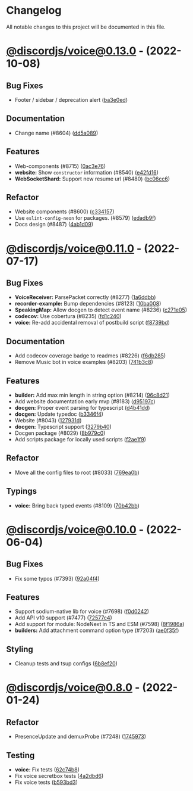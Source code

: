 # Changelog

All notable changes to this project will be documented in this file.

# [@discordjs/voice@0.13.0](https://github.com/discordjs/discord.js/compare/@discordjs/voice@0.11.0...@discordjs/voice@0.13.0) - (2022-10-08)

## Bug Fixes

- Footer / sidebar / deprecation alert ([ba3e0ed](https://github.com/discordjs/discord.js/commit/ba3e0ed348258fe8e51eefb4aa7379a1230616a9))

## Documentation

- Change name (#8604) ([dd5a089](https://github.com/discordjs/discord.js/commit/dd5a08944c258a847fc4377f1d5e953264ab47d0))

## Features

- Web-components (#8715) ([0ac3e76](https://github.com/discordjs/discord.js/commit/0ac3e766bd9dbdeb106483fa4bb085d74de346a2))
- **website:** Show `constructor` information (#8540) ([e42fd16](https://github.com/discordjs/discord.js/commit/e42fd1636973b10dd7ed6fb4280ee1a4a8f82007))
- **WebSocketShard:** Support new resume url (#8480) ([bc06cc6](https://github.com/discordjs/discord.js/commit/bc06cc638d2f57ab5c600e8cdb6afc8eb2180166))

## Refactor

- Website components (#8600) ([c334157](https://github.com/discordjs/discord.js/commit/c3341570d983aea9ecc419979d5a01de658c9d67))
- Use `eslint-config-neon` for packages. (#8579) ([edadb9f](https://github.com/discordjs/discord.js/commit/edadb9fe5dfd9ff51a3cfc9b25cb242d3f9f5241))
- Docs design (#8487) ([4ab1d09](https://github.com/discordjs/discord.js/commit/4ab1d09997a18879a9eb9bda39df6f15aa22557e))

# [@discordjs/voice@0.11.0](https://github.com/discordjs/discord.js/compare/@discordjs/voice@0.10.0...@discordjs/voice@0.11.0) - (2022-07-17)

## Bug Fixes

- **VoiceReceiver:** ParsePacket correctly (#8277) ([1a6ddbb](https://github.com/discordjs/discord.js/commit/1a6ddbbe7b99b5eff4617b99399965740c38490b))
- **recorder-example:** Bump dependencies (#8123) ([10ba008](https://github.com/discordjs/discord.js/commit/10ba0080cc20c44389779416b6a8215603eca6ca))
- **SpeakingMap:** Allow docgen to detect event name (#8236) ([c271e05](https://github.com/discordjs/discord.js/commit/c271e05223d84f643314be649344a2cfe514923f))
- **codecov:** Use cobertura (#8235) ([fd1c240](https://github.com/discordjs/discord.js/commit/fd1c24036f3c1835b918a12be8760d46f80460ac))
- **voice:** Re-add accidental removal of postbuild script ([f8739bd](https://github.com/discordjs/discord.js/commit/f8739bd9c0c691c9593761237189dc529ed0b0a3))

## Documentation

- Add codecov coverage badge to readmes (#8226) ([f6db285](https://github.com/discordjs/discord.js/commit/f6db285c073898a749fe4591cbd4463d1896daf5))
- Remove Music bot in voice examples (#8203) ([741b3c8](https://github.com/discordjs/discord.js/commit/741b3c8e279c1cc6ba862bc83299d369bc6c1bc6))

## Features

- **builder:** Add max min length in string option (#8214) ([96c8d21](https://github.com/discordjs/discord.js/commit/96c8d21f95eb366c46ae23505ba9054f44821b25))
- Add website documentation early mvp (#8183) ([d95197c](https://github.com/discordjs/discord.js/commit/d95197cc78593df4d0a8d1cc492b0e41b4ab58b8))
- **docgen:** Proper event parsing for typescript ([d4b41dd](https://github.com/discordjs/discord.js/commit/d4b41dd0815b493b599d4f4d1b6dd18cd99f91ea))
- **docgen:** Update typedoc ([b3346f4](https://github.com/discordjs/discord.js/commit/b3346f4b9b3d4f96443506643d4631dc1c6d7b21))
- Website (#8043) ([127931d](https://github.com/discordjs/discord.js/commit/127931d1df7a2a5c27923c2f2151dbf3824e50cc))
- **docgen:** Typescript support ([3279b40](https://github.com/discordjs/discord.js/commit/3279b40912e6aa61507bedb7db15a2b8668de44b))
- Docgen package (#8029) ([8b979c0](https://github.com/discordjs/discord.js/commit/8b979c0245c42fd824d8e98745ee869f5360fc86))
- Add scripts package for locally used scripts ([f2ae1f9](https://github.com/discordjs/discord.js/commit/f2ae1f9348bfd893332a9060f71a8a5f272a1b8b))

## Refactor

- Move all the config files to root (#8033) ([769ea0b](https://github.com/discordjs/discord.js/commit/769ea0bfe78c4f1d413c6b397c604ffe91e39c6a))

## Typings

- **voice:** Bring back typed events (#8109) ([70b42bb](https://github.com/discordjs/discord.js/commit/70b42bb64a4f83da0da242569b9c7921c8d1e26f))

# [@discordjs/voice@0.10.0](https://github.com/discordjs/discord.js/compare/@discordjs/voice@0.8.0...@discordjs/voice@0.10.0) - (2022-06-04)

## Bug Fixes

- Fix some typos (#7393) ([92a04f4](https://github.com/discordjs/discord.js/commit/92a04f4d98f6c6760214034cc8f5a1eaa78893c7))

## Features

- Support sodium-native lib for voice (#7698) ([f0d0242](https://github.com/discordjs/discord.js/commit/f0d0242c76a455bb7a5ea7bd95ca62907c7e9d62))
- Add API v10 support (#7477) ([72577c4](https://github.com/discordjs/discord.js/commit/72577c4bfd02524a27afb6ff4aebba9301a690d3))
- Add support for module: NodeNext in TS and ESM (#7598) ([8f1986a](https://github.com/discordjs/discord.js/commit/8f1986a6aa98365e09b00e84ad5f9f354ab61f3d))
- **builders:** Add attachment command option type (#7203) ([ae0f35f](https://github.com/discordjs/discord.js/commit/ae0f35f51d68dfa5a7dc43d161ef9365171debdb))

## Styling

- Cleanup tests and tsup configs ([6b8ef20](https://github.com/discordjs/discord.js/commit/6b8ef20cb3af5b5cfd176dd0aa0a1a1e98551629))

# [@discordjs/voice@0.8.0](https://github.com/discordjs/discord.js/compare/@discordjs/voice@0.7.5...@discordjs/voice@0.8.0) - (2022-01-24)

## Refactor

- PresenceUpdate and demuxProbe (#7248) ([1745973](https://github.com/discordjs/discord.js/commit/174597302408f13c5bb685e2fb02ae2137cb481d))

## Testing

- **voice:** Fix tests ([62c74b8](https://github.com/discordjs/discord.js/commit/62c74b8333066465e5bd295b8b102b35a506751d))
- Fix voice secretbox tests ([4a2dbd6](https://github.com/discordjs/discord.js/commit/4a2dbd62382f904d596b34da0116d50e724b81c4))
- Fix voice tests ([b593bd3](https://github.com/discordjs/discord.js/commit/b593bd32a98282a92fa28f2fb0a8ef239866622c))
